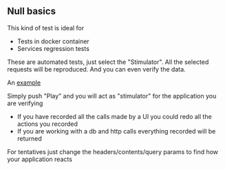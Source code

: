 ## Null basics

This kind of test is ideal for

* Tests in docker container
* Services regression tests

These are automated tests, just select the "Stimulator". All the selected requests will be
reproduced. And you can even verify the data. 

An [example](../../generated/automatictestcalendar.md)

Simply push "Play" and you will act as "stimulator" for the application you are verifying

* If you have recorded all the calls made by a UI you could redo all the actions you recorded
* If you are working with a db and http calls everything recorded will be returned

For tentatives just change the headers/contents/query params to find how your application reacts